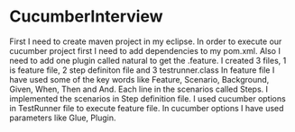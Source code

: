 # CucumberInterview
First I need to create maven project in my eclipse.
In order to execute our cucumber project first I need to add dependencies to my pom.xml.
Also I need to add one plugin called natural to get the .feature.
I created 3 files, 1 is feature file, 2 step definiton file and 3 testrunner.class
In feature file I have used some of the key words like Feature, Scenario, Background, Given, When, Then and And.
Each line in the scenarios called Steps.
I implemented the scenarios in Step definition file.
I used cucumber options in TestRunner file to execute feature file.
In cucumber options I have used parameters like Glue, Plugin.
